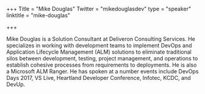 +++
Title = "Mike Douglas"
Twitter = "mikedouglasdev"
type = "speaker"
linktitle = "mike-douglas"

+++

Mike Douglas is a Solution Consultant at Deliveron Consulting Services.  He specializes in working with development teams to implement DevOps and Application Lifecycle Management (ALM) solutions to eliminate traditional silos between development, testing, project management, and operations to establish cohesive processes from requirements to deployments.    He is also a Microsoft ALM Ranger.  He has spoken at a number events include DevOps Days 2017, VS Live, Heartland Developer Conference, Infotec, KCDC, and DevUp.
